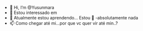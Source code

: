 - 👋 Hi, I’m @Yusunmara
- 👀 Estou interessado em 
- 🌱 Atualmente estou aprendendo...
Estou 💞️ -absolutamente nada
- 📫 Como chegar até mi...por que vc quer vir até min..?
<!---
Yusunmara/Yusunmara is a ✨ special ✨ repository because its `README.md` (this file) appears on your GitHub profile.
You can click the Preview link to take a look at your changes.
--->
